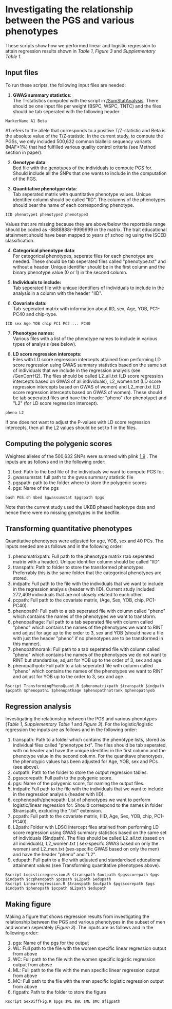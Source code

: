 # Investigating the relationship between the PGS and various phenotypes
These scripts show how we performed linear and logistic regression to attain regression results shown in *Table 1*, *Figure 3* and *Supplementary Table 1*.

## Input files
To run these scripts, the following input files are needed:
1) **GWAS summary statistics**: <br />
The T-statistics computed with the script in [/SumStatAnalysis](https://github.com/stefaniabe/PrimaryParticipationGWAS/tree/main/SumStatAnalysis).
There should be one input file per weight (BSPC, WSPC, TNTC) and the files should be tab seperated with the following header:
```
MarkerName A1 Beta
```
A1 refers to the allele that corresponds to a positive T/Z-statistic and Beta is the absolute value of the T/Z-statistic. 
In the current study, to compute the PGSs, we only included 500,632 common biallelic sequency variants (MAF>1%) that had fulfilled various quality control criteria (see Method section in paper).

2) **Genotype data**: <br />
Bed file with the genotypes of the individuals to compute PGS for. Should include all the SNPs that one wants to include in the computation of the PGS.

3) **Quantitative phenotype data**: <br />
Tab seperated matrix with quantitative phenotype values. Unique identifier column should be called "IID". The columns of the phenotypes should bear the name of each corresponding phenotype.
```
IID phenotype1 phenotype2 phenotype3
```
Values that are missing because they are above/below the reportable range should be coded as -8888888/-9999999 in the matrix. 
The trait educational attainment should have been mapped to years of schooling using the ISCED classification.

4) **Categorical phenotype data**: <br />
For categorical phenotypes, seperate files for each phenotype are needed. 
These should be tab seperated files called "phenotype.txt" and without a header. 
Unique identifier should be in the first column and the binary phenotype value (0 or 1) in the second column.

5) **Individuals to include:** <br />
Tab seperated file with unique identifiers of individuals to include in the analysis in a column with the header "IID".

6) **Covariate data:** <br />
Tab-seperated matrix with information about IID, sex, Age, YOB, PC1-PC40 and chip-type.
```
IID sex Age YOB chip PC1 PC2 ... PC40
```


7) **Phenotype names:** <br />
Various files with a list of the phenotype names to include in various types of analysis (see below).

8) **LD score regression intercepts:** <br />
Files with LD score regression intercepts attained from performing LD score regression using GWAS summary statistics based on the same set of 
individuals that we include in the regression analysis (see /GenCorrH2). 
The files should be called L2_all.txt (LD score regression intercepts based on GWAS of all individuals), 
L2_women.txt (LD score regression intercepts based on GWAS of women) and L2_men.txt (LD score regression intercepts based on GWAS of women). 
These should be tab seperated files and have the header "pheno" (for phenotype) and "L2" (for LD score regression intercept).
```
pheno L2
```
If one does not want to adjust the P-values with LD score regression intercepts, then all the L2 values should be set to 1 in the files.

## Computing the polygenic scores
Weighted alleles of the 500,632 SNPs were summed with plink [1.9](https://www.cog-genomics.org/plink/1.9/) . The inputs are as follows and in the following order:
1) bed: Path to the bed file of the individuals we want to compute PGS for.
2) gwassumstat: full path to the gwas summary statistic file
3) pgspath: path to the folder where to store the polygenic scores
4) pgs: Name of the pgs

```
bash PGS.sh $bed $gwassumstat $pgspath $pgs
```
Note that the current study used the UKBB phased haplotype data and hence there were no missing genotypes in the bedfile.

## Transforming quantitative phenotypes
Quantitative phenotypes were adjusted for age, YOB, sex and 40 PCs. 
The inputs needed are as follows and in the following order:
1) phenomatrixpath: Full path to the phenotype matrix (tab seperated matrix with a header). Unique identifier column should be called "IID".
2) transpath: Path to folder to store the transformed phenotypes. Preferrably this is the same folder that the categorical phenotypes are stored.
3) indpath: Full path to the file with the individuals that we want to include in the regression analysis (header with IID). Current study included 272,409 individuals that are not closely related to each other.
4) pcpath: Full path to the covariate matrix, (Age, Sex, YOB, chip, PC1-PC40).
5) phenopath1: Full path to a tab seperated file with column called "pheno" which contains the names of the phenotypes we want to transform.
6) phenopathage: Full path to a tab seperated file with column called "pheno" which contains the names of the phenotypes we want to RINT and adjust for age up to the order to 3, sex and YOB (should have a file with just the header "pheno" if no phenotypes are to be transformed in this manner).
7) phenopathnorank: Full path to a tab seperated file with column called "pheno" which contains the names of the phenotypes we do not want to RINT but standardise, adjust for YOB up to the order of 3, sex and age.
8) phenopathyob: Full path to a tab seperated file with column called "pheno" which contains the names of the phenotypes we want to RINT and adjust for YOB up to the order to 3, sex and age.

```
Rscript TransformingPhenoQuant.R $phenomatrixpath $transpath $indpath $pcpath $phenopath1 $phenopathage $phenopathnotrank $phenopathyob
```

## Regression analysis
Investigating the relationship between the PGS and various phenotypes (*Table 1*, *Supplementary Table 1* and *Figure 3*).
For the logistic/logistic regression the inputs are as follows and in the following order:
1) transpath: Path to a folder which contains the phenotype lists, stored as individual files called "phenotype.txt". The files should be tab seperated, with no header and have the unique identifier in the first column and the phenotype value in the second column. For the quantitave phenotypes, the phenotypic values has been adjusted for Age, YOB, sex and PCs (see above).
2) outpath: Path to the folder to store the output regression tables.
3) pgsscorepath: Full path to the polygenic score.
4) pgs: Name of the polygenic score, for naming the output files.
5) indpath: Full path to the file with the individuals that we want to include in the regression analysis (header with IID).
6) ccphenopath/phenopath: List of phenotypes we want to perform logistic/linear regression for. Should correspond to the names in folder $transpath, excluding the ".txt" extension.
7) pcpath: Full path to the covariate matrix, (IID, Age, Sex, YOB, chip, PC1-PC40).
8) L2path: Folder with LDSC intercept files attained from performing LD score regression using GWAS summary statistics based on the same set of individuals ($indpath). The files should be called L2_all.txt (based on all individuals), L2_women.txt ( sex-specifc GWAS based on only the women) and L2_men.txt (sex-specific GWAS based on only the men) and have the header "pheno" and "L2".
9) edupath: Full path to a file with adjusted and standardised educational attainment values (see Transforming quantitative phenotypes above).

```
Rscript Logisticregression.R $transpath $outpath $pgsscorepath $pgs $indpath $ccphenopath $pcpath $L2path $edupath
Rscript Linearregression.R $transpath $outpath $pgsscorepath $pgs $indpath $phenopath $pcpath $L2path $edupath
```

## Making figure
Making a figure that shows regression results from investigating the relationship between the PGS and various phenotypes in the subset of men and women seperately (*Figure 3*). 
The inputs are as follows and in the following order:
1) pgs: Name of the pgs for the output
2) WL: Full path to the file with the women specific linear regression output from above
3) WC: Full path to the file with the women specific logistic regression output from above
4) ML: Full path to the file with the men specific linear regression output from above
5) MC: Full path to the file with the men specific logistic regression output from above
6) figpath: Path to the folder to store the figure

```
Rscript SexDiffFig.R $pgs $WL $WC $ML $MC $figpath
```
